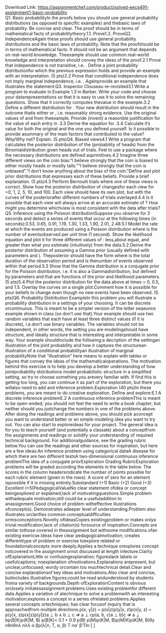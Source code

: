 Download Link: https://assignmentchef.com/product/solved-eecs491-assignment1-basic-probability
<br>
Q1. Basic probabilityIn the proofs below you should use general probability distributions (as opposed to specific examples) and thebasic laws of probability. Be concise and clear. The proof should be in terms of mathematical facts of probabilitytheory.1.1. Prove1.2. ProveQ2. IndependenceAgain these proofs should use general probability distributions and the basic laws of probability. Note that the proofshould be in terms of mathematical facts. It should not be an argument that depends on real-world knowledge. Theexample should use common real-world knowledge and interpretation should convey the ideas of the proof.2.1 Prove that independence is not transitive, i.e. . Define a joint probability distributionfor which the previous expression holds and provide an example with an interpretation. (5 pts)2.2 Prove that conditional independence does not imply marginal independence, i.e. . Againprovide an example that illustrates the statement.Q3. Inspector Clouseau re-revisited3.1 Write a program to evaluate in Example 1.3 in Barber. Write your code and choose your datarepresentations so that it is easy to use it to solve the remaining questions. Show that it correctly computes thevalue in the example.3.2 Define a different distribution for . Your new distribution should result in the outcome thatis either or , i.e. reasonably strong evidence. Use the original values of and from theexample. Provide (invent) a reasonble justification for the value of each entry in .3.3 Derive the equation for .3.4 Calculate it’s value for both the original and the one you defined yourself. Is it possible to provide asummary of the main factors that contributed to the value? Why/Why not? Explain. (5 pts)Q4. Biased views4.1 Write a program that calculates the posterior distribution of the (probability of heads) from the Binomialdistribution given heads out of trials. Feel to use a package where the necessary distributions are defined asprimitives.4.2 Imagine three different views on the coin bias:“I believe strongly that the coin is biased to either mostly heads or mostly tails.”“I believe strongly that the coin is unbiased”.“I don’t know anything about the bias of the coin.”Define and plot prior distributions that expresses each of these beliefs. Provide a brief explanation. (5 pts)4.3 Perform Bernoulli trials where one of these views is correct. Show how the posterior distribution of changesfor each view for =0, 1, 2, 5, 10, and 100. Each view should have its own plot, but with the curves of the posteriorafter different numbers of trials overlayed.4.4 Is it possible that each view will always arrive at an accurate estimate of ? How might you determine whichview is most consistent with the data after trials?Q5. Inference using the Poisson distributionSuppose you observe for 3 seconds and detect a series of events that occur at the following times (in seconds):0.53, 0.65, 0.91, 1.19, 1.30, 1.33, 1.90, 2.01, 2.48.5.1 Model the rate at which the events are produced using a Poisson distribution where is the number of eventsobserved per unit time (1 second). Show the likelihood equation and plot it for three different values of : less,about equal, and greater than what you estimate (intuitively) from the data.5.2 Derive the posterior distribution of assuming a Gamma prior (usually defined with parameters and ). Theposterior should have the form where is the total duration of the observation period and is thenumber of events observed within that period.5.3 Show that the Gamma distribution is a conjugate prior for the Poisson distribution, i.e. it is also a Gammadistribution, but defined by parameters and that are functions of the prior and likelihood parameters. (5 pts)5.4 Plot the posterior distribution for the data above at times = 0, 0.5, and 1.5. Overlay the curves on a single plot.Comment how it is possible for your beliefs to change even though no new events have been observed. (5 pts)Q6. Probability Distribution ExampleIn this problem you will illustrate a probability distribution in a settings of your choosing. It can be discrete orcontinuous. This is meant to be a simpler version of the letter seqeunce example shown in class (so don’t use that).Your example should use two random variables that each have at least three distinct values (if it is discrete), i.e.don’t use binary variables. The variables should not be independent, in other words, the setting you are modelingshould have structure, and ideally structure that is interesting and interpretable in some way. Your example shouldinclude the following:a decription of the settingan illustration of the joint probability and how it captures the structurean illustration of a conditional probabilityan illustration of marginal probabilityNote that “illustration” here means to explain with tables or figures that convey the ideas of the mathematicaloperations. The motivation behind this exercise is to help you develop a better understanding of how jointprobability distributions model probabilistic structure in a simplified setting, so try to choose something you arevery familiar with. If find this is getting too long, you can continue it as part of the exploration, but there you willalso need to add and inference problem.Exploration (40 pts)In these problems, you are meant to do creative exploration. Define and explore:E.1 A discrete inference problemE.2 A continuous inference problemThis is meant to be open-ended; you should not feel the need to write a book chapter; but neither should you justchange the numbers in one of the problems above. After doing the readings and problems above, you should pick aconcept you want to understand better or an simple modeling idea you want to try out. You can also start to exploreideas for your project. The general idea is for you to teach yourself (and potentially a classate) about a conceptfrom the assignments and readings or solidify your understanding of required technical background. For additionalguidance, see the grading rubric below.You can use the readings and other sources for inspiration, but here are a few ideas:An inference problem using categorical dataA disease for which there are two different testsA two-dimensional continuous inference problemThe idea of a conjugate priorExploration Grading RubricExploration problems will be graded according the elements in the table below. The scores in the column headersindicate the number of points possible for each rubric element (given in the rows). A score of zero for an element ispossible if it is missing entirely.Substandard (+1) Basic (+2) Good (+3) Excellent (+5)PedagogicalValueNo clear statement ofidea or concept beingexplored or explained;lack of motivatingquestions.Simple problem withadequate motivation;still could be a usefuladdition to anassignment.Good choice of problem witheffective illustrations ofconcept(s). Demonstrates adeeper level of understanding.Problem also illustrates orclarifies common conceptualdifficulties ormisconceptions.Novelty ofIdeasCopies existingproblem or makes onlya trivial modification;lack of citation(s) forsource of inspiration.Concepts are similar tothose covered in theassignment but withsome modifications ofan existing exericse.Ideas have clear pedagogicalmotivation; creates differenttype of problem or exercise toexplore related or foundationalconcepts more deeply.Applies a technique orexplores concept notcovered in the assignment ornot discussed at length inlecture.Clarity ofExplanationLittle or confusingexplanation; figureslack labels or usefulcaptions; noexplanation ofmotivations.Explanations arepresent, but unclear,unfocused, wordy orcontain too muchtechnical detail.Clear and concise explanationsof key ideas and motivations.Also clear and concise, butincludes illustrative figures;could be read andunderstood by students froma variety of backgrounds.Depth ofExplorationContent is obvious orclosely imitatesassignment problems.Uses existing problemfor different data.Applies a variation of atechnique to solve a problemwith an interesting motivation;explores a concept in a series ofrelated problems.Applies several concepts ortechniques; has clear focusof inquiry that is approachedfrom multiple directions.p(x, y|z) = p(x|z)p(y|x, z)p(x|y, z) = p(y|x, z)p(x|z)p(y|z)a ⊥ b ∧ b ⊥ c ⇏ a ⊥ cp(a, b, c)a ⊥ b|c ⇏ a ⊥ bp(B|K)p(K|M, B) p(B|K)&lt; 0.1 &gt; 0.9 p(B) p(M)p(K|M, B)p(M|K)p(K|M, B)θy nθnθnλ nλλ α βp(λ|n, T, α, β) T nα′ β′TIn [ ]